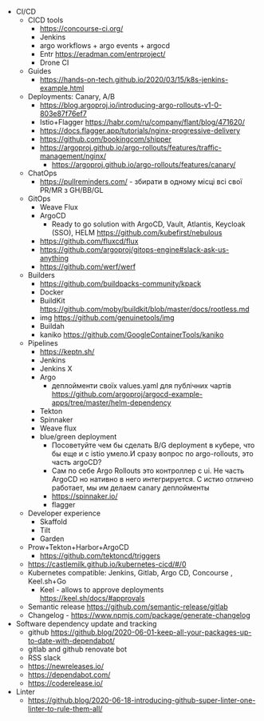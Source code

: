 * CI/CD
  * CICD tools
    * https://concourse-ci.org/
    * Jenkins
    * argo workflows + argo events + argocd
    * Entr https://eradman.com/entrproject/
    * Drone CI
  * Guides
    * https://hands-on-tech.github.io/2020/03/15/k8s-jenkins-example.html
  * Deployments: Canary, A/B
    * https://blog.argoproj.io/introducing-argo-rollouts-v1-0-803e87f76ef7
    * Istio+Flagger https://habr.com/ru/company/flant/blog/471620/
    * https://docs.flagger.app/tutorials/nginx-progressive-delivery
    * https://github.com/bookingcom/shipper
    * https://argoproj.github.io/argo-rollouts/features/traffic-management/nginx/
      * https://argoproj.github.io/argo-rollouts/features/canary/
  * ChatOps
    * https://pullreminders.com/ - збирати в одному місці всі свої PR/MR з GH/BB/GL
  * GitOps
    * Weave Flux
    * ArgoCD
      * Ready to go solution with ArgoCD, Vault, Atlantis, Keycloak (SSO), HELM https://github.com/kubefirst/nebulous
    * https://github.com/fluxcd/flux
    * https://github.com/argoproj/gitops-engine#slack-ask-us-anything
    * https://github.com/werf/werf
  * Builders
    * https://github.com/buildpacks-community/kpack
    * Docker
    * BuildKit https://github.com/moby/buildkit/blob/master/docs/rootless.md
    * img https://github.com/genuinetools/img
    * Buildah
    * kaniko https://github.com/GoogleContainerTools/kaniko
  * Pipelines
    * https://keptn.sh/
    * Jenkins
    * Jenkins X
    * Argo
      * деплойменти своїх values.yaml для публічних чартів https://github.com/argoproj/argocd-example-apps/tree/master/helm-dependency
    * Tekton
    * Spinnaker
    * Weave flux
    * blue/green deployment
      * Посоветуйте чем бы сделать B/G deployment в кубере, что бы еще и с istio умело.И сразу вопрос по argo-rollouts, это часть argoCD?
      * Сам по себе Argo Rollouts это контроллер с ui. Не часть ArgoCD но нативно  в него интегрируется. С истио отлично работает, мы им делаем canary деплойменты
      * https://spinnaker.io/
      * flagger
  * Developer experience
    * Skaffold
    * Tilt
    * Garden
  * Prow+Tekton+Harbor+ArgoCD
    * https://github.com/tektoncd/triggers
  * https://castlemilk.github.io/kubernetes-cicd/#/0
  * Kubernetes compatible: Jenkins, Gitlab, Argo CD, Concourse , Keel.sh+Go
    * Keel - allows to approve deployments https://keel.sh/docs/#approvals
  * Semantic release https://github.com/semantic-release/gitlab
  * Changelog - https://www.npmjs.com/package/generate-changelog
* Software dependency update and tracking 
  * github https://github.blog/2020-06-01-keep-all-your-packages-up-to-date-with-dependabot/ 
  * gitlab and github renovate bot
  * RSS slack
  * https://newreleases.io/
  * https://dependabot.com/
  * https://coderelease.io/
* Linter
  * https://github.blog/2020-06-18-introducing-github-super-linter-one-linter-to-rule-them-all/
  
